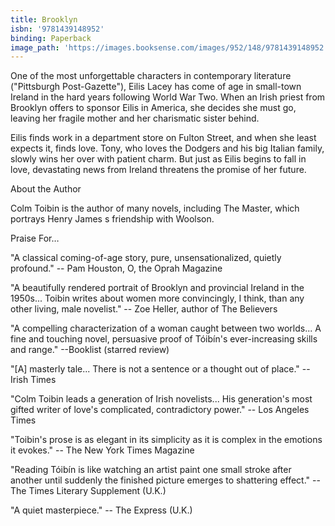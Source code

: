 ```yaml
---
title: Brooklyn
isbn: '9781439148952'
binding: Paperback
image_path: 'https://images.booksense.com/images/952/148/9781439148952.jpg'
---
```


One of the most unforgettable characters in contemporary literature ("Pittsburgh Post-Gazette"), Eilis Lacey has come of age in small-town Ireland in the hard years following World War Two. When an Irish priest from Brooklyn offers to sponsor Eilis in America, she decides she must go, leaving her fragile mother and her charismatic sister behind.

Eilis finds work in a department store on Fulton Street, and when she least expects it, finds love. Tony, who loves the Dodgers and his big Italian family, slowly wins her over with patient charm. But just as Eilis begins to fall in love, devastating news from Ireland threatens the promise of her future.

About the Author

Colm Toibin is the author of many novels, including The Master, which portrays Henry James s friendship with Woolson.

Praise For…

"A classical coming-of-age story, pure, unsensationalized, quietly profound." -- Pam Houston, O, the Oprah Magazine



"A beautifully rendered portrait of Brooklyn and provincial Ireland in the 1950s... Toibin writes about women more convincingly, I think, than any other living, male novelist." -- Zoe Heller, author of The Believers



"A compelling characterization of a woman caught between two worlds... A fine and touching novel, persuasive proof of T&oacute;ib&iacute;n's ever-increasing skills and range." --Booklist (starred review)



"[A] masterly tale... There is not a sentence or a thought out of place." -- Irish Times&nbsp;



"Colm Toibin leads a generation of Irish novelists... His generation's most gifted writer of love's complicated, contradictory power." -- Los Angeles Times



"Toibin's prose is as elegant in its simplicity as it is complex in the emotions it evokes." -- The New York Times Magazine



"Reading T&oacute;ib&iacute;n is like watching an artist paint one small stroke after another until suddenly the finished picture emerges to shattering effect." -- The Times Literary Supplement (U.K.)



"A quiet masterpiece." -- The Express (U.K.)